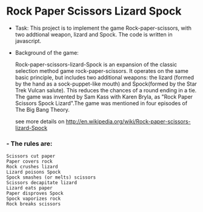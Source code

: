 # Rock Paper Scissors Lizard Spock #

- Task: 
	This project is to implement the game Rock-paper-scissors, with two addtional weapon, lizard and Spock. The code is written in javascript. 


- Background of the game:

	Rock-paper-scissors-lizard-Spock is an expansion of the classic selection method game rock-paper-scissors. It operates on the same basic principle, but includes two additional weapons: the lizard (formed by the hand as a sock-puppet-like mouth) and Spock(formed by the Star Trek Vulcan salute). This reduces the chances of a round ending in a tie. The game was invented by Sam Kass with Karen Bryla, as "Rock Paper Scissors Spock Lizard".The game was mentioned in four episodes of The Big Bang Theory.

	see more details on http://en.wikipedia.org/wiki/Rock-paper-scissors-lizard-Spock


### - The rules are: ###

	Scissors cut paper 
	Paper covers rock 
	Rock crushes lizard
	Lizard poisons Spock
	Spock smashes (or melts) scissors
	Scissors decapitate lizard
	Lizard eats paper
	Paper disproves Spock
	Spock vaporizes rock
	Rock breaks scissors
